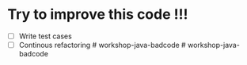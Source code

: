 # Try to improve this code !!!

* [ ] Write test cases
* [ ] Continous refactoring
#   w o r k s h o p - j a v a - b a d c o d e  
 #   w o r k s h o p - j a v a - b a d c o d e  
 